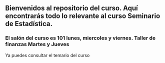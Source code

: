 ## Bienvenidos al repositorio del curso. Aquí encontrarás todo lo relevante al curso Seminario de Estadística.

### El salón del curso es 101 lunes, miercoles y viernes. Taller de finanzas Martes y Jueves

Ya puedes consultar el temario del curso
